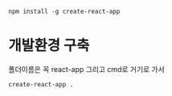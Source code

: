 
```
npm install -g create-react-app
```

# 개발환경 구축 

폴더이름은 꼭 
react-app
그리고 cmd로 거기로 가서 
``` 
create-react-app .
```
